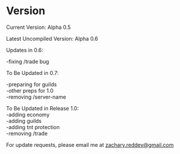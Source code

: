 Version
=======
Current Version: Alpha 0.5

Latest Uncompiled Version: Alpha 0.6

Updates in 0.6:

-fixing /trade bug

To Be Updated in 0.7:

-preparing for guilds<br>
-other preps for 1.0<br>
-removing /server-name

To Be Updated in Release 1.0:<br>
-adding economy<br>
-adding guilds<br>
-adding tnt protection<br>
-removing /trade

For update requests, please email me at zachary.reddev@gmail.com
